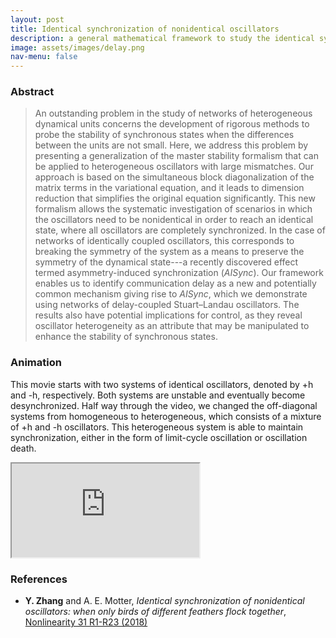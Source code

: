 ```yaml
---
layout: post
title: Identical synchronization of nonidentical oscillators
description: a general mathematical framework to study the identical synchronization of nonidentical oscillators and its applications
image: assets/images/delay.png
nav-menu: false
---
```


### Abstract
> An outstanding problem in the study of networks of heterogeneous dynamical units concerns the development of rigorous methods to probe the stability of synchronous states when the differences between the units are not small. Here, we address this problem by presenting a generalization of the master stability formalism that can be applied to heterogeneous oscillators with large mismatches. Our approach is based on the simultaneous block diagonalization of the matrix terms in the variational equation, and it leads to dimension reduction that simplifies the original equation significantly. This new formalism allows the systematic investigation of scenarios in which the oscillators need to be nonidentical in order to reach an identical state, where all oscillators are completely synchronized. In the case of networks of identically coupled oscillators, this corresponds to breaking the symmetry of the system as a means to preserve the symmetry of the dynamical state---a recently discovered effect termed asymmetry-induced synchronization (_AISync_). Our framework enables us to identify communication delay as a new and potentially common mechanism giving rise to _AISync_, which we demonstrate using networks of delay-coupled Stuart–Landau oscillators. The results also have potential implications for control, as they reveal oscillator heterogeneity as an attribute that may be manipulated to enhance the stability of synchronous states.

### Animation
This movie starts with two systems of identical oscillators, denoted by +h and -h, respectively. Both systems are unstable and eventually become desynchronized. Half way through the video, we changed the off-diagonal systems from homogeneous to heterogeneous, which consists of a mixture of +h and -h oscillators. This heterogeneous system is able to maintain synchronization, either in the form of limit-cycle oscillation or oscillation death.

<div class="resp-container">
  <iframe class="resp-iframe" src="https://www.youtube.com/embed/XB_yALjpeMg" allow="accelerometer; autoplay; encrypted-media; gyroscope; picture-in-picture" allowfullscreen></iframe>
</div>

### References
* __Y. Zhang__ and A. E. Motter, *Identical synchronization of nonidentical oscillators: when only birds of different feathers flock together*, [Nonlinearity 31 R1-R23 (2018)](https://doi.org/10.1088/1361-6544/aa8fe7)
